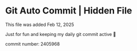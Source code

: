 # Git Auto Commit | Hidden File

This file was added Feb 12, 2025

Just for fun and keeping my daily git commit active 🤪

commit number: 2405968
